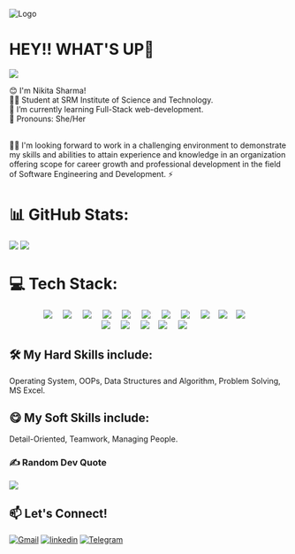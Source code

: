 
![Logo](https://i.ibb.co/Gt84f1h/backg.jpg)


# HEY!! WHAT'S UP👋
[![](https://visitcount.itsvg.in/api?id=nikita2880&icon=0&color=11)](https://visitcount.itsvg.in) <br />

😊 I'm Nikita Sharma!<br />
👩‍🎓 Student at SRM Institute of Science and Technology.<br />
🌱 I’m currently learning Full-Stack web-development.<br />
🌟 Pronouns: She/Her <br />

<br />
👩‍💻 I'm looking forward to work in a challenging environment to demonstrate my skills and abilities to attain experience and knowledge in an
organization offering scope for career growth and professional development in the field of Software Engineering and
Development. ⚡

# 📊 GitHub Stats:

![](https://github-readme-streak-stats.herokuapp.com/?user=nikita2880&theme=radical&hide_border=false)
 ![](https://github-readme-stats.vercel.app/api/top-langs/?username=nikita2880&theme=radical&hide_border=false&include_all_commits=true&count_private=false&layout=compact)
<br />
# 💻 Tech Stack:
<p align="center">
  <img src="https://img.shields.io/badge/C-00599C?style=for-the-badge&logo=c&logoColor=white" />&nbsp;&nbsp;&nbsp;&nbsp;
  <img src="https://img.shields.io/badge/C%2B%2B-00599C?style=for-the-badge&logo=c%2B%2B&logoColor=white" />&nbsp;&nbsp;&nbsp;&nbsp;
  <img src="https://img.shields.io/badge/-Python-black?style=for-the-badge&logo=Python" />&nbsp;&nbsp;&nbsp;&nbsp;
  <img src="https://img.shields.io/badge/-HTML5-E34F26?style=for-the-badge&logo=html5&logoColor=white" />&nbsp;&nbsp;&nbsp;&nbsp;
  <img src="https://img.shields.io/badge/-CSS3-1572B6?style=for-the-badge&logo=css3" />&nbsp;&nbsp;&nbsp;&nbsp;
  <img src="https://img.shields.io/badge/-JavaScript-black?style=for-the-badge&logo=javascript" />&nbsp;&nbsp;&nbsp;&nbsp;
  <img src="https://img.shields.io/badge/-React-black?style=for-the-badge&logo=react" />&nbsp;&nbsp;&nbsp;&nbsp;
  <img src="https://img.shields.io/badge/-TypeScript-007ACC?style=for-the-badge&logo=typescript" />&nbsp;&nbsp;&nbsp;&nbsp;
  <img src="https://img.shields.io/badge/Wordpress-21759B?style=for-the-badge&logo=wordpress&logoColor=white" />&nbsp;&nbsp;&nbsp;
  <img src="https://img.shields.io/badge/AngularJS-E23237?style=for-the-badge&logo=angularjs&logoColor=white" />&nbsp;&nbsp;&nbsp;
  <img src="https://img.shields.io/badge/-Nodejs-black?style=for-the-badge&logo=Node.js" />&nbsp;&nbsp;&nbsp;&nbsp;
  
  <br/>
  <img src="https://img.shields.io/badge/-MongoDB-black?style=for-the-badge&logo=mongodb" />&nbsp;&nbsp;&nbsp;&nbsp;
  <img src="https://img.shields.io/badge/-Git-black?style=for-the-badge&logo=git" />&nbsp;&nbsp;&nbsp;&nbsp;
  <img src="https://img.shields.io/badge/-GitHub-181717?style=for-the-badge&logo=github" />&nbsp;&nbsp;&nbsp;
  <img src="https://img.shields.io/badge/Netlify-00C7B7?style=for-the-badge&logo=netlify&logoColor=white" />&nbsp;&nbsp;&nbsp;&nbsp;
 <img src="https://img.shields.io/badge/Editor-VSCode-blue?style=for-the-badge&logo=visual-studio-code&logoColor=white"/>&nbsp;&nbsp;&nbsp;&nbsp;
  <br/>
</p>

## 🛠 My Hard Skills include:
Operating System, OOPs, Data Structures and Algorithm, Problem Solving, MS Excel.

## 😋 My Soft Skills include:
Detail-Oriented, Teamwork, Managing People.


### ✍️ Random Dev Quote
![](https://quotes-github-readme.vercel.app/api?type=horizontal&theme=tokyonight)


## 📫 Let's Connect!
[![Gmail](https://img.shields.io/badge/Gmail-D14836?style=for-the-badge&logo=gmail&logoColor=white)](mailto:nikita.sharmaa521@gmail.com?Subject=Hello%20User)
[![linkedin](https://img.shields.io/badge/linkedin-0A66C2?style=for-the-badge&logo=linkedin&logoColor=white)](https://www.linkedin.com/in/nikitasharma2880)
[![Telegram](https://img.shields.io/badge/Telegram-2CA5E0?style=for-the-badge&logo=telegram&logoColor=white)](https://t.me/nikita2880)
